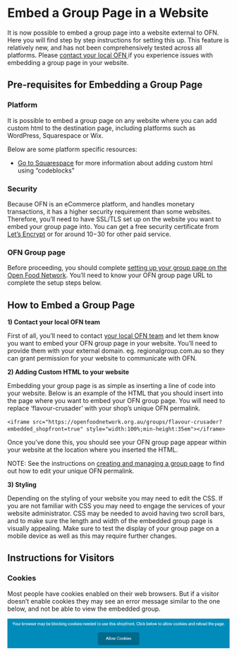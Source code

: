 # Embed a Group Page in a Website

It is now possible to embed a group page into a website external to OFN. Here you will find step by step instructions for setting this up.  This feature is relatively new, and has not been comprehensively tested across all platforms. Please [contact your local OFN ](https://www.openfoodnetwork.org/find-your-local-open-food-network/)if you experience issues with embedding a group page in your website.&#x20;

## Pre-requisites for Embedding a Group Page&#x20;

### Platform

It is possible to embed a group page on any website where you can add custom html to the destination page, including platforms such as WordPress, Squarespace or Wix.

Below are some platform specific resources:

* [Go to Squarespace](https://support.squarespace.com/hc/en-us/articles/206543167) for more information about adding custom html using “codeblocks”&#x20;

### Security

Because OFN is an eCommerce platform, and handles monetary transactions, it has a higher security requirement than some websites. Therefore, you’ll need to have SSL/TLS set up on the website you want to embed your group page into. You can get a free security certificate from [Let’s Encrypt](https://letsencrypt.org) or for around $10-$30 for other paid service.

### OFN Group page

Before proceeding, you should complete [setting up your group page on the Open Food Network](group-page.md). You’ll need to know your OFN group page URL to complete the setup steps below.

## How to Embed a Group Page

**1) Contact your local OFN team**

First of all, you’ll need to contact [your local OFN team](https://openfoodnetwork.org/ofn-local/) and let them know you want to embed your OFN group page in your website. You’ll need to provide them with your external domain. eg. regionalgroup.com.au so they can grant permission for your website to communicate with OFN.

**2) Adding Custom HTML to your website**

Embedding your group page is as simple as inserting a line of code into your website. Below is an example of the HTML that you should insert into the page where you want to embed your OFN group page. You will need to replace ‘flavour-crusader’ with your shop’s unique OFN permalink.&#x20;

```
<iframe src="https://openfoodnetwork.org.au/groups/flavour-crusader?embedded_shopfront=true" style="width:100%;min-height:35em"></iframe>
```

Once you’ve done this, you should see your OFN group page appear within your website at the location where you inserted the HTML.

NOTE: See the instructions on [creating and managing a group page](group-page.md) to find out how to edit your unique OFN permalink.

**3) Styling**

Depending on the styling of your website you may need to edit the CSS. If you are not familiar with CSS you may need to engage the services of your website administrator. CSS may be needed to avoid having two scroll bars, and to make sure the length and width of the embedded group page is visually appealing. Make sure to test the display of your group page on a mobile device as well as this may require further changes.

## Instructions for Visitors

### Cookies

Most people have cookies enabled on their web browsers. But if a visitor doesn’t enable cookies they may see an error message similar to the one below, and not be able to view the embedded group.

![](../../.gitbook/assets/Cookies.png)
